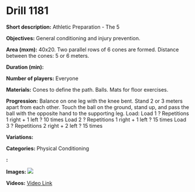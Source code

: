 # Drill 1181

**Short description:**
Athletic Preparation - The 5

**Objectives:**
General conditioning and injury prevention.

**Area (mxm):**
40x20. Two parallel rows of 6 cones are formed. Distance between the cones: 5 or 6 meters.

**Duration (min):**


**Number of players:**
Everyone

**Materials:**
Cones to define the path. Balls. Mats for floor exercises.

**Progression:**
Balance on one leg with the knee bent. Stand 2 or 3 meters apart from each other. Touch the ball on the ground, stand up, and pass the ball with the opposite hand to the supporting leg. Load: Load 1 ? Repetitions 1 right + 1 left ? 10 times Load 2 ? Repetitions 1 right + 1 left ? 15 times Load 3 ? Repetitions 2 right + 2 left ? 15 times

**Variations:**


**Categories:**
Physical Conditioning

**:**


**Images:**
![](https://www.coachingfutsal.com/\images\3ea3f9ae1d6e9b82f69ce312a2047cb373dbd8f1df7a3912a52ec422adb4e00a65d3bcecd5ea2e68e3d4ba1693c2e396aed0c9efd5c4ed31e16b45e96a32dfed5342a39e26bec.jpg)

**Videos:**
[Video Link](https://www.youtube.com/embed/fr9fivvP0jE)

